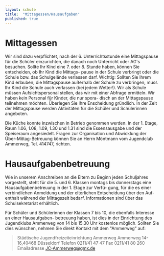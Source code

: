 ```yaml
---
layout: schule
title:  "Mittagessen/Hausaufgaben"
published: true
---
```




# Mittagessen

Wir sind dazu verpflichtet, nach der 6. Unterrichtsstunde eine Mittagspause für die Schüler einzurichten, die danach noch Unterricht oder AG's besuchen.
Sollte Ihr Kind eine 7. oder 8. Stunde haben, können Sie entscheiden, ob Ihr Kind die Mittags-
pause in der Schule verbringt oder die Schule bzw. das Schulgelände verlassen darf. Wichtig: Sollten Sie Ihrem Kind erlauben, die Mittagspause außerhalb der Schule zu verbringen, muss Ihr Kind die Schule auch verlassen (bei jedem Wetter!). Wir als Schule müssen Aufsichtspersonal stellen, das wir mit einer Abfrage ermitteln. Wir haben kein Personal für Kinder, die nur spora-
disch an der Mittagspause teilnehmen möchten. Überlegen Sie Ihre Enscheidung gründlich.
In der Zeit der Mittagspause werden Aktivitäten für die Schüler und Schülerinnen angeboten.

Die Küche konnte inzwischen in Betrieb genommen werden. In der 1. Etage, Raum 1.06, 1.08, 1.09, 1.30 und 1.31 sind die Essensausgabe und der Speiseraum angesiedelt. Fragen zur Organisation und Abwicklung der Über-Mittag-Betreuung können Sie an Herrn Möntmann vom Jugendclub Ammerweg, Tel. 414747, richten. 

# Hausaufgabenbetreuung

Wie in unserem Anschreiben an die Eltern zu Beginn jeden Schuljahres vorgestellt, steht für die 
5. und 6. Klassen montags bis donnerstags eine Hausaufgabenbetreuung in der 1. Etage zur Verfü-
gung, für die es einer verbindlichen Anmeldung und der elterlichen Entscheidung über den Auf-
enthalt während der Mittagszeit bedarf. Informationen sind über das Schulsekretariat erhältlich.

Für Schüler und Schülerinnen der Klassen 7 bis 10, die ebenfalls Interesse an einer Hausaufgaben-
betreuung haben, ist dies in der Einrichtung des Jugendklubs Ammerweg von 14 bis 15.30 Uhr kostenlos möglich. Sollten Sie dies wünschen, nehmen Sie direkt Kontakt mit dem "Ammerweg" auf:

> Städtische Jugendfreizeiteinrichtung Ammerweg
> Ammerweg 14-16,40468 Düsseldorf
> Telefon 0211/41 47 47
> Fax 0211/41 80 260
> Emailadresse JC-Ammerweg@gmx.de



